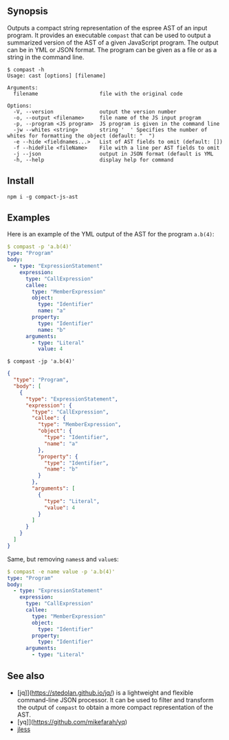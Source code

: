 ## Synopsis

Outputs a compact string representation of the espree AST of an input program. It provides an executable `compast` that can be used to output 
a summarized version of the AST of a given JavaScript program. The output can be in YML or JSON format. The program can be given as a file or as a string in the command line.

```
$ compast -h                    
Usage: cast [options] [filename]

Arguments:
  filename                    file with the original code

Options:
  -V, --version               output the version number
  -o, --output <filename>     file name of the JS input program
  -p, --program <JS program>  JS program is given in the command line
  -jw --whites <string>       string '  ' Specifies the number of whites for formatting the object (default: "  ")
  -e --hide <fieldnames...>   List of AST fields to omit (default: [])
  -f --hideFile <fileName>    File with a line per AST fields to omit
  -j --json                   output in JSON format (default is YML
  -h, --help                  display help for command
```
## Install

```
npm i -g compact-js-ast
```


## Examples

Here is an example of the YML output of the AST for the program `a.b(4)`:

```yml
$ compast -p 'a.b(4)'           
type: "Program"
body:
  - type: "ExpressionStatement"
    expression:
      type: "CallExpression"
      callee:
        type: "MemberExpression"
        object:
          type: "Identifier"
          name: "a"
        property:
          type: "Identifier"
          name: "b"
      arguments:
        - type: "Literal"
          value: 4
```

```
$ compast -jp 'a.b(4)'
```
```json
{
  "type": "Program",
  "body": [
    {
      "type": "ExpressionStatement",
      "expression": {
        "type": "CallExpression",
        "callee": {
          "type": "MemberExpression",
          "object": {
            "type": "Identifier",
            "name": "a"
          },
          "property": {
            "type": "Identifier",
            "name": "b"
          }
        },
        "arguments": [
          {
            "type": "Literal",
            "value": 4
          }
        ]
      }
    }
  ]
}
```
Same, but removing `names`s and `value`s:

```yml
$ compast -e name value -p 'a.b(4)' 
type: "Program"
body:
  - type: "ExpressionStatement"
    expression:
      type: "CallExpression"
      callee:
        type: "MemberExpression"
        object:
          type: "Identifier"
        property:
          type: "Identifier"
      arguments:
        - type: "Literal"
```

## See also

- [jq]](https://stedolan.github.io/jq/) is a lightweight and flexible command-line JSON processor. It can be used to filter and transform the output of `compast` to obtain a more compact representation of the AST.
- [yq]](https://github.com/mikefarah/yq)
- [jless](https://www.npmjs.com/package/less)